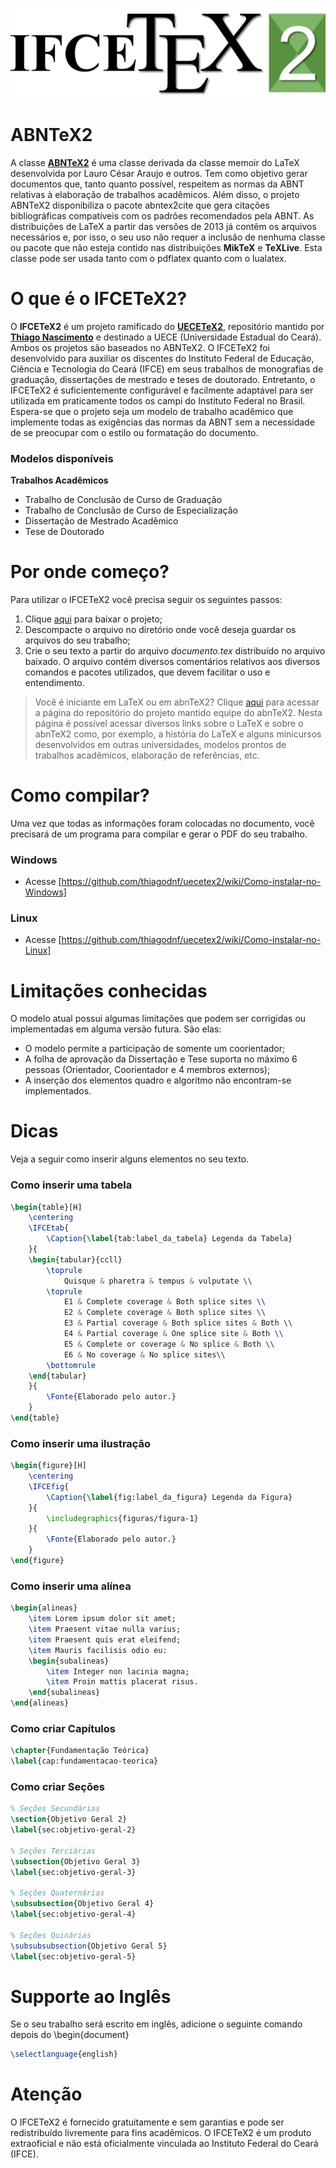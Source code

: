 ![alt tag](https://raw.githubusercontent.com/leonardofn/ifcetex2/master/figuras/ifcetex2-logo.png)

# ABNTeX2

A classe [**ABNTeX2**](https://github.com/abntex/abntex2) é uma classe derivada da classe memoir do LaTeX desenvolvida por Lauro César Araujo e outros. Tem como objetivo gerar documentos que, tanto quanto possível, respeitem as normas da ABNT relativas à elaboração de trabalhos acadêmicos. Além disso, o projeto ABNTeX2 disponibiliza o pacote abntex2cite que gera citações bibliográficas compatíveis com os padrões recomendados pela ABNT. As distribuições de LaTeX a partir das versões de 2013 já contêm os arquivos necessários e, por isso, o seu uso não requer a inclusão de nenhuma classe ou pacote que não esteja contido nas distribuições **MikTeX** e **TeXLive**. Esta classe pode ser usada tanto com o pdflatex quanto com o lualatex.

# O que é o IFCETeX2?

O **IFCETeX2** é um projeto ramificado do [**UECETeX2**](https://github.com/thiagodnf/uecetex2), repositório mantido por [**Thiago Nascimento**](https://github.com/thiagodnf) e destinado a UECE (Universidade Estadual do Ceará). Ambos os projetos são baseados no ABNTeX2. O IFCETeX2 foi desenvolvido para auxiliar os discentes do Instituto Federal de Educação, Ciência e Tecnologia do Ceará (IFCE) em seus trabalhos de monografias de graduação, dissertações de mestrado e teses de doutorado. Entretanto, o IFCETeX2 é suficientemente configurável e facilmente adaptável para ser utilizada em praticamente todos os campi do Instituto Federal no Brasil. Espera-se que o projeto seja um modelo de trabalho acadêmico que implemente todas as exigências das normas da ABNT sem a necessidade de se preocupar com o estilo ou formatação do documento.

### Modelos disponíveis

**Trabalhos Acadêmicos**

 - Trabalho de Conclusão de Curso de Graduação
 - Trabalho de Conclusão de Curso de Especialização
 - Dissertação de Mestrado Acadêmico
 - Tese de Doutorado

# Por onde começo?

Para utilizar o IFCETeX2 você precisa seguir os seguintes passos:

1. Clique [aqui](https://github.com/leonardofn/ifcetex2/archive/master.zip) para baixar o projeto;
2. Descompacte o arquivo no diretório onde você deseja guardar os arquivos do seu trabalho;
3. Crie o seu texto a partir do arquivo *documento.tex* distribuído no arquivo baixado. O arquivo contém diversos comentários relativos aos diversos comandos e pacotes utilizados, que devem facilitar o uso e entendimento.

> Você é iniciante em LaTeX ou em abnTeX2? Clique [aqui](https://github.com/abntex/abntex2/wiki/PorOndeComecar) para acessar a página do repositório do projeto mantido equipe do abnTeX2. Nesta página é possível acessar diversos links sobre o LaTeX e sobre o abnTeX2 como, por exemplo, a história do LaTeX e alguns minicursos desenvolvidos em outras universidades, modelos prontos de trabalhos acadêmicos, elaboração de referências, etc.

# Como compilar?

Uma vez que todas as informações foram colocadas no documento, você precisará de um programa para compilar e gerar o PDF do seu trabalho.

### Windows
 - Acesse [https://github.com/thiagodnf/uecetex2/wiki/Como-instalar-no-Windows] 
 
### Linux

 - Acesse [https://github.com/thiagodnf/uecetex2/wiki/Como-instalar-no-Linux] 
 
# Limitações conhecidas
 
 O modelo atual possui algumas limitações que podem ser corrigidas ou implementadas em alguma versão futura. São elas:
 
  - O modelo permite a participação de somente um coorientador;
  - A folha de aprovação da Dissertação e Tese suporta no máximo 6 pessoas (Orientador, Coorientador e 4 membros externos);
  - A inserção dos elementos quadro e algoritmo não encontram-se implementados.
  
# Dicas

Veja a seguir como inserir alguns elementos no seu texto.

### Como inserir uma tabela

```tex
\begin{table}[H]	
	\centering
	\IFCEtab{
		\Caption{\label{tab:label_da_tabela} Legenda da Tabela}
	}{
	\begin{tabular}{ccll}
		\toprule
			Quisque & pharetra & tempus & vulputate \\
		\toprule
			E1 & Complete coverage & Both splice sites \\
			E2 & Complete coverage & Both splice sites \\
			E3 & Partial coverage & Both splice sites & Both \\
			E4 & Partial coverage & One splice site & Both \\
			E5 & Complete or coverage & No splice & Both \\
			E6 & No coverage & No splice sites\\
		\bottomrule
	\end{tabular}
	}{
		\Fonte{Elaborado pelo autor.}
    }
\end{table}
```

### Como inserir uma ilustração

```tex
\begin{figure}[H]
	\centering	
	\IFCEfig{
		\Caption{\label{fig:label_da_figura} Legenda da Figura}
	}{
	    \includegraphics{figuras/figura-1}
	}{
	    \Fonte{Elaborado pelo autor.}
	}	
\end{figure}
```

### Como inserir uma alínea

```tex
\begin{alineas}
	\item Lorem ipsum dolor sit amet;
    \item Praesent vitae nulla varius;
	\item Praesent quis erat eleifend;
	\item Mauris facilisis odio eu:
	\begin{subalineas}
		\item Integer non lacinia magna;
		\item Proin mattis placerat risus.
	\end{subalineas}
\end{alineas}
```

### Como criar Capítulos

```tex
\chapter{Fundamentação Teórica}
\label{cap:fundamentacao-teorica}
```

### Como criar Seções

```tex
% Seções Secundárias
\section{Objetivo Geral 2}
\label{sec:objetivo-geral-2}

% Seções Terciárias
\subsection{Objetivo Geral 3}
\label{sec:objetivo-geral-3}

% Seções Quaternárias
\subsubsection{Objetivo Geral 4}
\label{sec:objetivo-geral-4}

% Seções Quinárias
\subsubsubsection{Objetivo Geral 5}
\label{sec:objetivo-geral-5}
```
# Supporte ao Inglês

Se o seu trabalho será escrito em inglês, adicione o seguinte comando depois do \begin{document}

```tex
\selectlanguage{english}
```

# Atenção

O IFCETeX2 é fornecido gratuitamente e sem garantias e pode ser redistribuído livremente para fins acadêmicos. O IFCETeX2 é um produto extraoficial e não está oficialmente vinculada ao Instituto Federal do Ceará (IFCE).